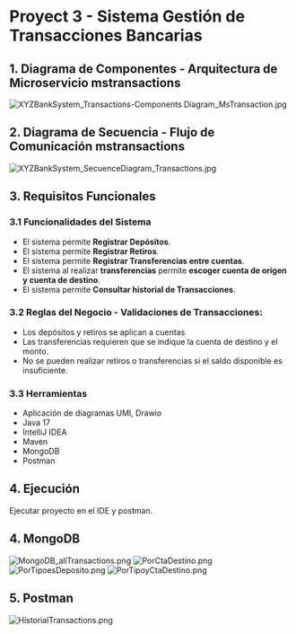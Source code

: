 # Proyect 3 - Sistema Gestión de Transacciones Bancarias

## 1. Diagrama de Componentes - Arquitectura de Microservicio mstransactions

![XYZBankSystem_Transactions-Components Diagram_MsTransaction.jpg](src%2Fimgs%2FXYZBankSystem_Transactions-Components%20Diagram_MsTransaction.jpg)

## 2. Diagrama de Secuencia - Flujo de Comunicación mstransactions

![XYZBankSystem_SecuenceDiagram_Transactions.jpg](src%2Fimgs%2FXYZBankSystem_SecuenceDiagram_Transactions.jpg)

## 3. Requisitos Funcionales

### 3.1 Funcionalidades del Sistema

+ El sistema permite **Registrar Depósitos**.
+ El sistema permite **Registrar Retiros**.
+ El sistema permite **Registrar Transferencias entre cuentas**.
+ El sistema al realizar **transferencias** permite **escoger cuenta de origen y cuenta de destino**.
+ El sistema permite **Consultar historial de Transacciones**.

### 3.2 Reglas del Negocio - Validaciones de Transacciones:

+ Los depósitos y retiros se aplican a cuentas
+ Las transferencias requieren que se indique la cuenta de destino y el monto.
+ No se pueden realizar retiros o transferencias si el saldo disponible es insuficiente.

### 3.3 Herramientas

+ Aplicación de diagramas UMl, Drawio
+ Java 17
+ IntelliJ IDEA
+ Maven
+ MongoDB
+ Postman

## 4. Ejecución

Ejecutar proyecto en el IDE y postman.


## 4. MongoDB
![MongoDB_allTransactions.png](src%2Fimgs%2FMongoDB_allTransactions.png)
![PorCtaDestino.png](src%2Fimgs%2FPorCtaDestino.png)![PorTipoesDeposito.png](src%2Fimgs%2FPorTipoesDeposito.png)
![PorTipoyCtaDestino.png](src%2Fimgs%2FPorTipoyCtaDestino.png)

## 5. Postman
![HistorialTransactions.png](src%2Fimgs%2FHistorialTransactions.png)
